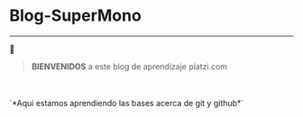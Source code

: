 # Blog-SuperMono
------------
:monkey:

> **BIENVENIDOS** a este blog de aprendizaje platzi.com

<br/>
<br/>
`*Aqui estamos aprendiendo las bases acerca de git y github*`
